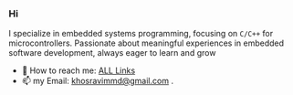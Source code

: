 ### Hi 
I specialize in embedded systems programming, focusing on `C/C++` for microcontrollers. Passionate about meaningful experiences in embedded software development, always eager to learn and grow

- 📎 How to reach me:  [ ALL Links](https://linktr.ee/mohammadkhosravi?utm_source=linktree_admin_share)
- 📫 my Email: khosravimmd@gmail.com
.
  
<!--
**Mohamadkhosravi/Mohamadkhosravi** is a ✨ _special_ ✨ repository because its `README.md` (this file) appears on your GitHub profile.

Here are some ideas to get you started:

- 🔭 I’m currently working on ...
- 🌱 I’m currently learning ...
- 👯 I’m looking to collaborate on ...
- 🤔 I’m looking for help with ...
- 💬 Ask me about ...
- 📫 How to reach me: ...
- 😄 Pronouns: ...
- ⚡ Fun fact: ...
-->
